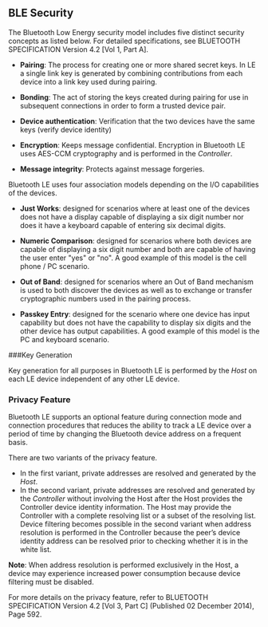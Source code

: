 ## BLE Security

The Bluetooth Low Energy security model includes five distinct security concepts as listed below. For detailed specifications, see BLUETOOTH SPECIFICATION Version 4.2 [Vol 1, Part A].

* **Pairing**: The process for creating one or more shared secret keys. In LE a single link key is generated by combining contributions from each device into a link key used during pairing. 

* **Bonding**: The act of storing the keys created during pairing for use in subsequent connections in order to form a trusted device pair. 

* **Device authentication**: Verification that the two devices have the same keys (verify device identity)

* **Encryption**: Keeps message confidential. Encryption in Bluetooth LE uses AES-CCM cryptography and is performed in the *Controller*.

* **Message integrity**: Protects against message forgeries.

Bluetooth LE uses four association models depending on the I/O capabilities of the devices. 

* **Just Works**: designed for scenarios where at least one of the devices does not have a display capable of displaying a six digit number nor does it have a keyboard capable of entering six decimal digits.

* **Numeric Comparison**: designed for scenarios where both devices are capable of displaying a six digit number and both are capable of having the user enter "yes" or "no". A good example of this model is the cell phone / PC scenario.

* **Out of Band**: designed for scenarios where an Out of Band mechanism is used to both discover the devices as well as to exchange or transfer cryptographic numbers used in the pairing process.

* **Passkey Entry**: designed for the scenario where one device has input capability but does not have the capability to display six digits and the other device has output capabilities. A good example of this model is the PC and keyboard scenario.

###Key Generation

Key generation for all purposes in Bluetooth LE is performed by the *Host* on each LE device independent of any other LE device. 

### Privacy Feature
Bluetooth LE supports an optional feature during connection mode and connection procedures that reduces the ability to track a LE device over a period of time by changing the Bluetooth device address on a frequent basis. 

There are two variants of the privacy feature. 

* In the first variant, private addresses are resolved and generated by the *Host*.
* In the second variant, private addresses are resolved and generated by the *Controller* without involving the Host after the Host provides the Controller device identity information. The Host may provide the Controller with a complete resolving list or a subset of the resolving list.
Device filtering becomes possible in the second variant when address resolution is performed in the Controller because the peer’s device identity address can be resolved prior to checking whether it is in the white list.

**Note**: When address resolution is performed exclusively in the Host, a device may experience increased power consumption because device filtering must be disabled.For more details on the privacy feature, refer to BLUETOOTH SPECIFICATION Version 4.2 [Vol 3, Part C] (Published 02 December 2014), Page 592.
